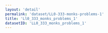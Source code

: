 ```yaml
---
layout: 'detail'
permalink: 'dataset/LL0-333-monks-problems-1'
title: 'Ll0_333_monks_problems_1'
datasetID: 'LL0_333_monks_problems_1'
---
```

